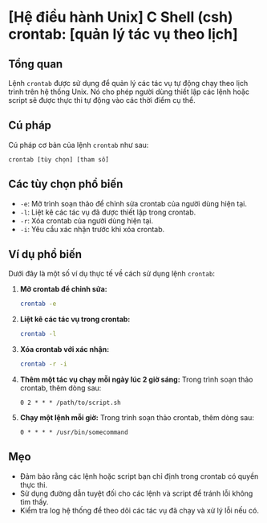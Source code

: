 # [Hệ điều hành Unix] C Shell (csh) crontab: [quản lý tác vụ theo lịch]

## Tổng quan
Lệnh `crontab` được sử dụng để quản lý các tác vụ tự động chạy theo lịch trình trên hệ thống Unix. Nó cho phép người dùng thiết lập các lệnh hoặc script sẽ được thực thi tự động vào các thời điểm cụ thể.

## Cú pháp
Cú pháp cơ bản của lệnh `crontab` như sau:
```
crontab [tùy chọn] [tham số]
```

## Các tùy chọn phổ biến
- `-e`: Mở trình soạn thảo để chỉnh sửa crontab của người dùng hiện tại.
- `-l`: Liệt kê các tác vụ đã được thiết lập trong crontab.
- `-r`: Xóa crontab của người dùng hiện tại.
- `-i`: Yêu cầu xác nhận trước khi xóa crontab.

## Ví dụ phổ biến
Dưới đây là một số ví dụ thực tế về cách sử dụng lệnh `crontab`:

1. **Mở crontab để chỉnh sửa:**
   ```bash
   crontab -e
   ```

2. **Liệt kê các tác vụ trong crontab:**
   ```bash
   crontab -l
   ```

3. **Xóa crontab với xác nhận:**
   ```bash
   crontab -r -i
   ```

4. **Thêm một tác vụ chạy mỗi ngày lúc 2 giờ sáng:**
   Trong trình soạn thảo crontab, thêm dòng sau:
   ```
   0 2 * * * /path/to/script.sh
   ```

5. **Chạy một lệnh mỗi giờ:**
   Trong trình soạn thảo crontab, thêm dòng sau:
   ```
   0 * * * * /usr/bin/somecommand
   ```

## Mẹo
- Đảm bảo rằng các lệnh hoặc script bạn chỉ định trong crontab có quyền thực thi.
- Sử dụng đường dẫn tuyệt đối cho các lệnh và script để tránh lỗi không tìm thấy.
- Kiểm tra log hệ thống để theo dõi các tác vụ đã chạy và xử lý lỗi nếu có.